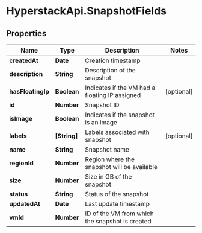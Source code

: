 # HyperstackApi.SnapshotFields

## Properties

Name | Type | Description | Notes
------------ | ------------- | ------------- | -------------
**createdAt** | **Date** | Creation timestamp | 
**description** | **String** | Description of the snapshot | 
**hasFloatingIp** | **Boolean** | Indicates if the VM had a floating IP assigned | [optional] 
**id** | **Number** | Snapshot ID | 
**isImage** | **Boolean** | Indicates if the snapshot is an image | 
**labels** | **[String]** | Labels associated with snapshot | [optional] 
**name** | **String** | Snapshot name | 
**regionId** | **Number** | Region where the snapshot will be available | 
**size** | **Number** | Size in GB of the snapshot | 
**status** | **String** | Status of the snapshot | 
**updatedAt** | **Date** | Last update timestamp | 
**vmId** | **Number** | ID of the VM from which the snapshot is created | 


